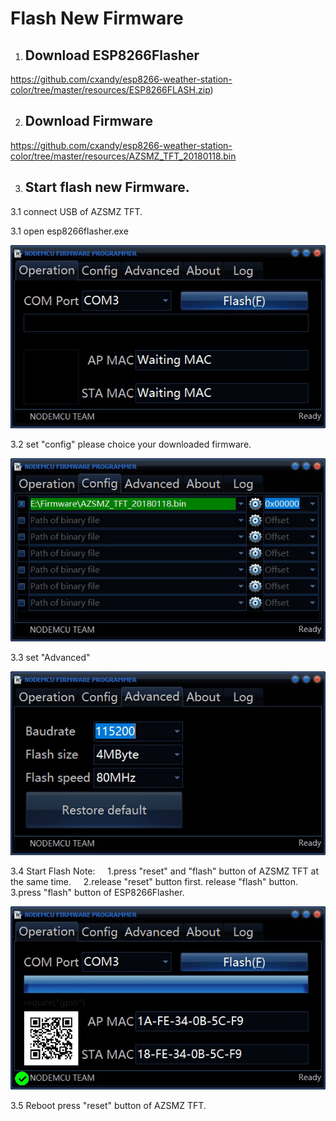 # Flash New Firmware #

  1. ## Download ESP8266Flasher ##

   https://github.com/cxandy/esp8266-weather-station-color/tree/master/resources/ESP8266FLASH.zip)    

  2. ## Download Firmware  ##

   https://github.com/cxandy/esp8266-weather-station-color/tree/master/resources/AZSMZ_TFT_20180118.bin  

  3. ## Start flash new Firmware. ##
  
  3.1 connect USB of AZSMZ TFT.
  
  3.1 open esp8266flasher.exe 
  
   ![open esp8266flasher](/resources/flash-1.jpg)      
        
  3.2 set "config" please choice your downloaded firmware.    

   ![open esp8266flasher](/resources/flash-2.jpg)      
        
  3.3 set "Advanced"    
  
   ![open esp8266flasher](flash-3.jpg)      

  3.4 Start Flash
    Note:
      1.press "reset" and "flash" button of AZSMZ TFT at the same time.    
      2.release "reset" button first. release "flash" button.    
      3.press "flash" button of ESP8266Flasher.    
  
   ![open esp8266flasher](flash-5.jpg)      
  
  3.5 Reboot
      press "reset" button of AZSMZ TFT.

